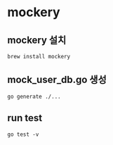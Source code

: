 # mockery

## mockery  설치
```
brew install mockery
```

## mock_user_db.go 생성
```shell
go generate ./...
```

## run test
```shell
go test -v
```